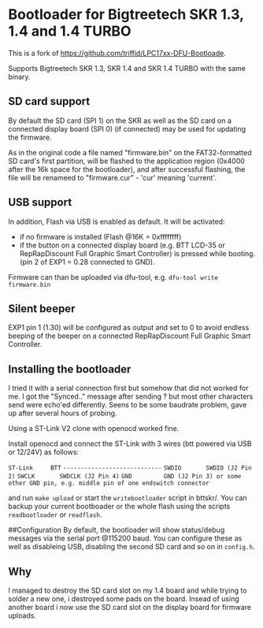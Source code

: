 # Bootloader for Bigtreetech SKR 1.3, 1.4 and 1.4 TURBO

This is a fork of https://github.com/triffid/LPC17xx-DFU-Bootloade.

Supports Bigtreetech SKR 1.3, SKR 1.4 and SKR 1.4 TURBO with the same binary.

## SD card support
By default the SD card (SPI 1) on the SKR as well as the SD card on a connected display board (SPI 0) (if connected) may be used for updating the firmware.

As in the original code a file named "firmware.bin" on the FAT32-formatted SD card's first partition, will be flashed to the application region (0x4000 after the 16k space for the bootloader), and after successful flashing, the file will be renameed to "firmware.cur" - 'cur' meaning 'current'.

## USB support

In addition, Flash via USB is enabled as default. It will be activated:
- if no firmware is installed (Flash @16K = 0xffffffff)
- if the button on a connected display board (e.g. BTT LCD-35 or RepRapDiscount Full Graphic Smart Controller) is pressed while booting. (pin 2 of EXP1 = 0.28 connected to GND).

Firmware can than be uploaded via dfu-tool, e.g. `dfu-tool write firmware.bin`

## Silent beeper

EXP1 pin 1 (1.30) will be configured as output and set to 0 to avoid endless beeping of the beeper on a connected RepRapDiscount Full Graphic Smart Controller.

## Installing the bootloader

I tried it with a serial connection first but somehow that did not worked for me. I got the "Synced.." message after sending ? but most other characters send were echo'ed differently. Seens to be some baudrate problem, gave up after several hours of probing.

Using a ST-Link V2 clone with openocd worked fine.

Install openocd and connect the ST-Link with 3 wires (btt powered via USB or 12/24V) as follows:

`ST-Link     BTT`
`----------------------------`
`SWDIO       SWDIO (J2 Pin 2)`
`SWCLK       SWDCLK (J2 Pin 4)`
`GND         GND (J2 Pin 3) or some other GND pin, e.g. middle pin of one endswitch connector`

and run `make upload` or start the `writebootloader` script in bttskr/.
You can backup your current bootboader or the whole flash using the scripts `readbootloader` or `readflash`.

##Configuration
By default, the bootloader will show status/debug messages via the serial port @115200 baud. You can configure these as well as disableing USB, disabling the second SD card and so on in `config.h`.

## Why
I managed to destroy the SD card slot on my 1.4 board and while trying to solder a new one, i destroyed some pads on the board. Insead of using another board i now use the SD card slot on the display board for firmware uploads.

